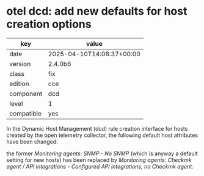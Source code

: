 [//]: # (werk v2)
# otel dcd: add new defaults for host creation options

key        | value
---------- | ---
date       | 2025-04-10T14:08:37+00:00
version    | 2.4.0b6
class      | fix
edition    | cce
component  | dcd
level      | 1
compatible | yes

In the Dynamic Host Management (dcd) rule creation interface
for hosts created by the open telemetry collector,
the following default host attributes have been changed:

the former _Monitoring agents: SNMP - No SNMP_
(which is anyway a default setting for new hosts) has been replaced by
_Monitoring agents: Checkmk agent / API integrations -_
_Configured API integrations, no Checkmk agent._
